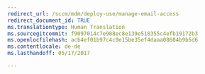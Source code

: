 ```yaml
---
redirect_url: /sccm/mdm/deploy-use/manage-email-access
redirect_document_id: TRUE
ms.translationtype: Human Translation
ms.sourcegitcommit: f9097014c7e988ec8e139e518355c4efb19172b3
ms.openlocfilehash: acb4ef01b97c4c0e15be35ef4daaa08604b9b5d6
ms.contentlocale: de-de
ms.lasthandoff: 05/17/2017

---
```


